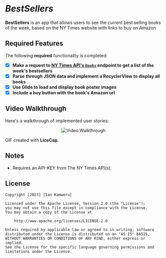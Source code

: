 # *BestSellers*

**BestSellers** is an app that allows users to see the current best selling books of the week, based on the NY Times website with links to buy on Amazon

## Required Features

The following **required** functionality is completed:

- [x] **Make a request to [NY Times API's `Books`](https://developer.nytimes.com/docs/books-product/1/overview) endpoint to get a list of the week's bestsellers**
- [x] **Parse through JSON data and implement a RecyclerView to display all books**
- [x] **Use Glide to load and display book poster images**
- [x] **Include a buy button with the book's Amazon url**

## Video Walkthrough

Here's a walkthrough of implemented user stories:

<p align="center"><img src='walkthrough.gif' title='Video Walkthrough' width='' alt='Video Walkthrough'/></p>

<!-- Replace this with whatever GIF tool you used! -->
GIF created with **LiceCap**.   
<!-- Recommended tools:
[Kap](https://getkap.co/) for macOS
[ScreenToGif](https://www.screentogif.com/) for Windows
[peek](https://github.com/phw/peek) for Linux. -->

## Notes

- Requires an API-KEY from The NY Times API(s).

## License

    Copyright [2023] [Ian Kamweru]

    Licensed under the Apache License, Version 2.0 (the "License");
    you may not use this file except in compliance with the License.
    You may obtain a copy of the License at

        http://www.apache.org/licenses/LICENSE-2.0

    Unless required by applicable law or agreed to in writing, software
    distributed under the License is distributed on an "AS IS" BASIS,
    WITHOUT WARRANTIES OR CONDITIONS OF ANY KIND, either express or implied.
    See the License for the specific language governing permissions and
    limitations under the License.
